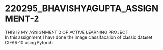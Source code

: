 # 220295_BHAVISHYAGUPTA_ASSIGNMENT-2
THIS IS MY ASSIGNMENT 2 OF ACTIVE LEARNING PROJECT  
In this assignment,I have done the image classifacation of classic dataset CIFAR-10 using Pytorch 

